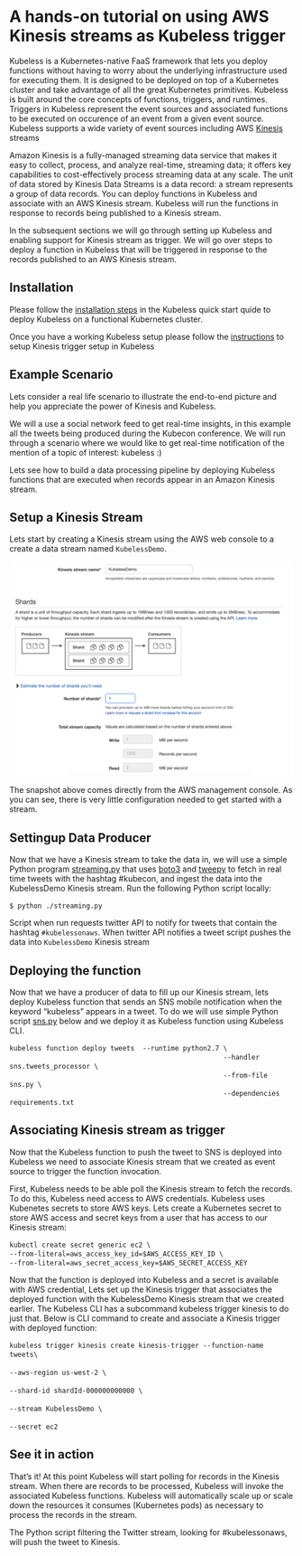 # A hands-on tutorial on using AWS Kinesis streams as Kubeless trigger

Kubeless is a Kubernetes-native FaaS framework that lets you deploy functions without having to worry about the underlying infrastructure used for executing them. It is designed to be deployed on top of a Kubernetes cluster and take advantage of all the great Kubernetes primitives. Kubeless is built around the core concepts of functions, triggers, and runtimes. Triggers in Kubeless represent the event sources and associated functions to be executed on occurence of an event from a given event source. Kubeless supports a wide variety of event sources including AWS [Kinesis](https://aws.amazon.com/kinesis/) streams

Amazon Kinesis is a fully-managed streaming data service that makes it easy to collect, process, and analyze real-time, streaming data; it offers key capabilities to cost-effectively process streaming data at any scale. The unit of data stored by Kinesis Data Streams is a data record: a stream represents a group of data records. You can deploy functions in Kubeless and associate with an AWS Kinesis stream. Kubeless will run the functions in response to records being published to a Kinesis stream.

In the subsequent sections we will go through setting up Kubeless and enabling support for Kinesis stream as trigger. We will go over steps to deploy a function in Kubeless that will be triggered in response to the records published to an AWS Kinesis stream.


## Installation

Please follow the [installation steps](https://github.com/kubeless/kubeless/blob/master/docs/quick-start.md#installation) in the Kubeless quick start quide to deploy Kubeless on a functional Kubernetes cluster.

Once you have a working Kubeless setup please follow the [instructions](https://github.com/kubeless/kubeless/blob/master/docs/streaming-functions.md#aws-kinesis) to setup Kinesis trigger setup in Kubeless

## Example Scenario

Lets consider a real life scenario to illustrate the end-to-end picture and help you appreciate the power of Kinesis and Kubeless.

We will a use a social network feed to get real-time insights, in this example all the tweets being produced during the Kubecon conference. We will run through a scenario where we would like to get real-time notification of the mention of a topic of interest: kubeless :)

Lets see how to build a data processing pipeline by deploying Kubeless functions that are executed when records appear in an Amazon Kinesis stream.

## Setup a Kinesis Stream

Lets start by creating a Kinesis stream using the AWS web console to a create a data stream named `KubelessDemo`.

![Create Kinesis Strea,](./img/create-stream.png)

The snapshot above comes directly from the AWS management console. As you can see, there is very little configuration needed to get started with a stream.

## Settingup Data Producer

Now that we have a Kinesis stream to take the data in, we will use a simple Python program [streaming.py](https://github.com/kubeless/kinesis-demo/blob/master/streaming.py) that uses [boto3](https://github.com/boto/boto3) and [tweepy](https://github.com/tweepy/tweepy) to fetch in real time tweets with the hashtag #kubecon, and ingest the data into the KubelessDemo Kinesis stream. Run the following Python script locally:

```
$ python ./streaming.py
```

Script when run requests twitter API to notify for tweets that contain the hashtag `#kubelessonaws`. When twitter API notifies a tweet script pushes the data into `KubelessDemo` Kinesis stream

## Deploying the function

Now that we have a producer of data to fill up our Kinesis stream, lets deploy Kubeless function that sends an SNS mobile notification when the keyword “kubeless” appears in a tweet. To do we will use simple Python script [sns.py](https://github.com/kubeless/kinesis-demo/blob/master/sns.py) below and we deploy it as Kubeless function using Kubeless CLI.

```
kubeless function deploy tweets  --runtime python2.7 \
                                                     --handler sns.tweets_processor \
                                                     --from-file sns.py \
                                                     --dependencies requirements.txt
```

## Associating Kinesis stream as trigger

Now that the Kubeless function to push the tweet to SNS is deployed into Kubeless we need to associate Kinesis stream that we created as event source to trigger the function invocation.

First, Kubeless needs to be able poll the Kinesis stream to fetch the records. To do this, Kubeless need access to AWS credentials. Kubeless uses Kubenetes secrets to store AWS keys. Lets create a Kubernetes secret to store AWS access and secret keys from a user that has access to our Kinesis stream:

```
kubectl create secret generic ec2 \
--from-literal=aws_access_key_id=$AWS_ACCESS_KEY_ID \
--from-literal=aws_secret_access_key=$AWS_SECRET_ACCESS_KEY
```

Now that the function is deployed into Kubeless and a secret is available with AWS credential, Lets set up the Kinesis trigger that associates the deployed function with the KubelessDemo Kinesis stream that we created earlier. The Kubeless CLI has a subcommand kubeless trigger kinesis to do just that. Below is CLI command to create and associate a Kinesis trigger with deployed function:

```
kubeless trigger kinesis create kinesis-trigger --function-name tweets\
                                                                         --aws-region us-west-2 \
                                                                         --shard-id shardId-000000000000 \
                                                                         --stream KubelessDemo \
                                                                         --secret ec2
```

## See it in action

That’s it! At this point Kubeless will start polling for records in the Kinesis stream. When there are records to be processed, Kubeless will invoke the associated Kubeless functions. Kubeless will automatically scale up or scale down the resources it consumes (Kubernetes pods) as necessary to process the records in the stream.

The Python script filtering the Twitter stream, looking for #kubelessonaws, will push the tweet to Kinesis.


